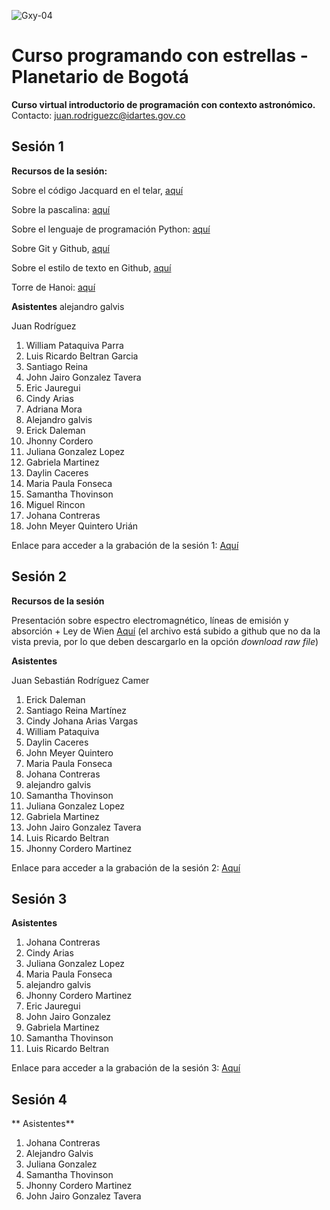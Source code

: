 ![Gxy-04](https://github.com/user-attachments/assets/ccdb8969-ceb2-4ed6-b000-edb2d102fb15)

# Curso programando con estrellas - Planetario de Bogotá
**Curso virtual introductorio de programación con contexto astronómico.**
Contacto: juan.rodriguezc@idartes.gov.co

## Sesión 1

**Recursos de la sesión:**

Sobre el código Jacquard en el telar, [aquí](https://youtu.be/pzYucg3Tmho?t=78)

Sobre la pascalina: [aquí](https://youtu.be/ck5XzpaqU-c?t=174)

Sobre el lenguaje de programación Python: [aquí](https://docs.python.org/es/3/tutorial/)

Sobre Git y Github, [aquí](https://docs.github.com/es/get-started/start-your-journey/about-github-and-git)

Sobre el estilo de texto en Github, [aquí](https://docs.github.com/es/get-started/writing-on-github/getting-started-with-writing-and-formatting-on-github/basic-writing-and-formatting-syntax)

Torre de Hanoi: [aquí](https://www.geogebra.org/m/NqyWJVra)

**Asistentes**
alejandro galvis

Juan Rodríguez 


1. William Pataquiva Parra
2. Luis Ricardo Beltran Garcia
3. Santiago Reina
4. John Jairo Gonzalez Tavera
5. Eric Jauregui
6. Cindy Arias
7. Adriana Mora
8. Alejandro galvis
9. Erick Daleman
10. Jhonny Cordero
11. Juliana Gonzalez Lopez
12. Gabriela Martinez
13. Daylin Caceres
14. Maria Paula Fonseca
15. Samantha Thovinson
16. Miguel Rincon
17. Johana Contreras
18. John Meyer Quintero Urián

Enlace para acceder a la grabación de la sesión 1: [Aquí](https://drive.google.com/file/d/19JrX4_Q60OTXSYWIqDNrLy3dqjmgnKaS/view)


## Sesión 2

**Recursos de la sesión**

Presentación sobre espectro electromagnético, líneas de emisión y absorción + Ley de Wien [Aquí](https://github.com/JuanPlanetario/Curso-programando-con-estrellas---Planetario/blob/283cf89def77537c092e6d3ee18d6eec175e6837/Sesi%C3%B3n%202/Sesi%C3%B3n%202.pptx) (el archivo está subido a github que no da la vista previa, por lo que deben descargarlo en la opción *download raw file*)

**Asistentes**

Juan Sebastián Rodríguez Camer
1. Erick Daleman
2. Santiago Reina Martínez
3. Cindy Johana Arias Vargas
4. William Pataquiva
5. Daylin Caceres
6. John Meyer Quintero
7. Maria Paula Fonseca
8. Johana Contreras
9. alejandro galvis
10. Samantha Thovinson
11. Juliana Gonzalez Lopez
12. Gabriela Martinez
13. John Jairo Gonzalez Tavera
14. Luis Ricardo Beltran
15. Jhonny Cordero Martinez

Enlace para acceder a la grabación de la sesión 2: [Aquí](https://drive.google.com/file/d/1SYOK431C2JDILTl2wZwEo25JCskaRkSe/view?usp=drivesdk)

## Sesión 3

**Asistentes**
1. Johana Contreras 
2. Cindy Arias
3. Juliana Gonzalez Lopez
4. Maria Paula Fonseca
5. alejandro galvis
6. Jhonny Cordero Martinez
7. Eric Jauregui
8. John Jairo Gonzalez
9. Gabriela Martinez
10. Samantha Thovinson
11. Luis Ricardo Beltran

Enlace para acceder a la grabación de la sesión 3: [Aquí](https://drive.google.com/file/d/1voIXVXpyeHBLo9JGHXiD7V_AGUNdeDlB/view)
## Sesión 4
** Asistentes**
1. Johana Contreras
2. Alejandro Galvis
3. Juliana Gonzalez
4. Samantha Thovinson
5. Jhonny Cordero Martinez
6. John Jairo Gonzalez Tavera

